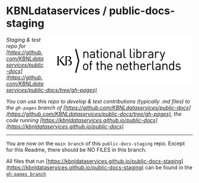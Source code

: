 # KBNLdataservices / public-docs-staging 

<img alt="KB logo" src="https://raw.githubusercontent.com/KBNLdataservices/public-docs/gh-pages/assets/images/KB_Nationale-Bibliotheek_Logo_RGB-Zwart-EN.jpg" width="400px" align="right"/>

*Staging & test repo for [https://github.com/KBNLdataservices/public-docs](https://github.com/KBNLdataservices/public-docs/tree/gh-pages)* 


*You can use this repo to develop & test contributions (typically .md files) to the ```gh-pages``` branch of [https://github.com/KBNLdataservices/public-docs](https://github.com/KBNLdataservices/public-docs/tree/gh-pages), the code running [https://kbnldataservices.github.io/public-docs](https://kbnldataservices.github.io/public-docs)*

-----
You are now on the ```main branch``` of this ```public-docs-staging``` repo. Except for this Readme, there should be NO FILES in this branch. 

All files that run [https://kbnldataservices.github.io/public-docs-staging](https://kbnldataservices.github.io/public-docs-staging) can be found in the
[```gh-pages branch```](https://github.com/KBNLdataservices/public-docs-staging/tree/gh-pages)
